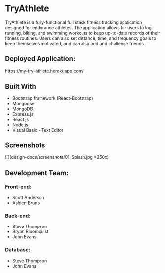 # TryAthlete

TryAthlete is a fully-functional full stack fitness tracking application designed for endurance athletes. The application allows for users to log running, biking, and swimming workouts to keep up-to-date records of their fitness routines.  Users can also set distance, time, and frequency goals to keep themselves motivated, and can also add and challenge friends.

 
## Deployed Application:
https://my-try-athlete.herokuapp.com/

## Built With
* Bootstrap framework (React-Bootstrap)
* Mongoose
* MongoDB
* Express.js
* React.js
* Node.js
* Visual Basic - Text Editor
 
## Screenshots
![](design-docs/screenshots/01-Splash.jpg =250x)
 
## Development Team:
### Front-end:
* Scott Anderson
* Ashlen Bruns

### Back-end:
* Steve Thompson
* Bryan Bloomquist
* John Evans

### Database:
* Steve Thompson
* John Evans


